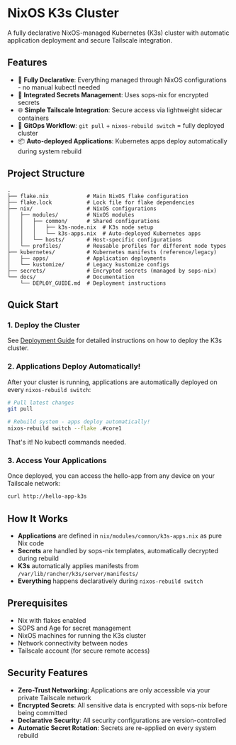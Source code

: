 # NixOS K3s Cluster

A fully declarative NixOS-managed Kubernetes (K3s) cluster with automatic application deployment and secure Tailscale integration.

## Features

- 🚀 **Fully Declarative**: Everything managed through NixOS configurations - no manual kubectl needed
- 🔐 **Integrated Secrets Management**: Uses sops-nix for encrypted secrets
- 🌐 **Simple Tailscale Integration**: Secure access via lightweight sidecar containers
- 🎯 **GitOps Workflow**: `git pull` + `nixos-rebuild switch` = fully deployed cluster
- 📦 **Auto-deployed Applications**: Kubernetes apps deploy automatically during system rebuild

## Project Structure

```
.
├── flake.nix            # Main NixOS flake configuration
├── flake.lock           # Lock file for flake dependencies
├── nix/                 # NixOS configurations
│   ├── modules/         # NixOS modules
│   │   ├── common/      # Shared configurations
│   │   │   ├── k3s-node.nix  # K3s node setup
│   │   │   └── k3s-apps.nix  # Auto-deployed Kubernetes apps
│   │   └── hosts/       # Host-specific configurations
│   └── profiles/        # Reusable profiles for different node types
├── kubernetes/          # Kubernetes manifests (reference/legacy)
│   ├── apps/            # Application deployments
│   └── kustomize/       # Legacy kustomize configs
├── secrets/             # Encrypted secrets (managed by sops-nix)
└── docs/                # Documentation
    └── DEPLOY_GUIDE.md  # Deployment instructions
```

## Quick Start

### 1. Deploy the Cluster
See [Deployment Guide](docs/DEPLOY_GUIDE.md) for detailed instructions on how to deploy the K3s cluster.

### 2. Applications Deploy Automatically! 
After your cluster is running, applications are automatically deployed on every `nixos-rebuild switch`:

```bash
# Pull latest changes
git pull

# Rebuild system - apps deploy automatically!
nixos-rebuild switch --flake .#core1
```

That's it! No kubectl commands needed.

### 3. Access Your Applications
Once deployed, you can access the hello-app from any device on your Tailscale network:
```bash
curl http://hello-app-k3s
```

## How It Works

- **Applications** are defined in `nix/modules/common/k3s-apps.nix` as pure Nix code
- **Secrets** are handled by sops-nix templates, automatically decrypted during rebuild
- **K3s** automatically applies manifests from `/var/lib/rancher/k3s/server/manifests/`
- **Everything** happens declaratively during `nixos-rebuild switch`

## Prerequisites

- Nix with flakes enabled
- SOPS and Age for secret management
- NixOS machines for running the K3s cluster
- Network connectivity between nodes
- Tailscale account (for secure remote access)

## Security Features

- **Zero-Trust Networking**: Applications are only accessible via your private Tailscale network
- **Encrypted Secrets**: All sensitive data is encrypted with sops-nix before being committed
- **Declarative Security**: All security configurations are version-controlled
- **Automatic Secret Rotation**: Secrets are re-applied on every system rebuild 